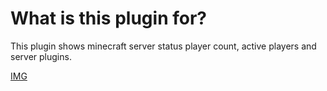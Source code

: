# What is this plugin for?

This plugin shows minecraft server status player count, active players and server plugins.



[IMG](https://i.imgur.com/dX3qwF1.png)

